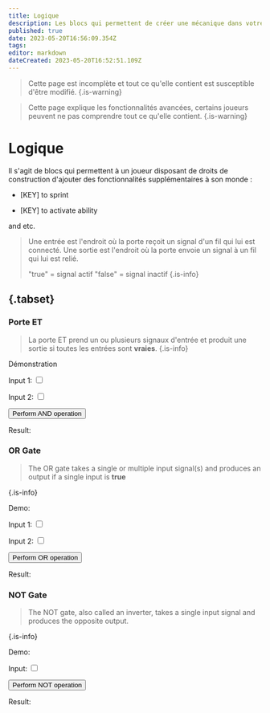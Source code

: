 ```yaml
---
title: Logique
description: Les blocs qui permettent de créer une mécanique dans votre monde
published: true
date: 2023-05-20T16:56:09.354Z
tags: 
editor: markdown
dateCreated: 2023-05-20T16:52:51.109Z
---
```


> Cette page est incomplète et tout ce qu'elle contient est susceptible d'être modifié.
{.is-warning}

> Cette page explique les fonctionnalités avancées, certains joueurs peuvent ne pas comprendre tout ce qu'elle contient.
{.is-warning}

# Logique

Il s'agit de blocs qui permettent à un joueur disposant de droits de construction d'ajouter des fonctionnalités supplémentaires à son monde :

- [KEY] to sprint

- [KEY] to activate ability

and etc.

> Une entrée est l'endroit où la porte reçoit un signal d'un fil qui lui est connecté.
> Une sortie est l'endroit où la porte envoie un signal à un fil qui lui est relié.
>
> "true" = signal actif
> "false" = signal inactif
{.is-info}

## {.tabset}

### Porte ET

> La porte ET prend un ou plusieurs signaux d'entrée et produit une sortie si toutes les entrées sont **vraies**.
{.is-info}

Démonstration

<div class="input-container">
<label for="AND_input1">Input 1:</label> <input type="checkbox" id="AND_input1" class="input">
  
<label for="AND_input2">Input 2:</label> <input type="checkbox" id="AND_input2" class="input">
  
<button id="performANDButton" class="button">Perform AND operation</button>
<p id="AND_result">Result:</p>
</div>

 

### OR Gate

> The OR gate takes a single or multiple input signal(s) and produces an output if a single input is **true**

{.is-info}

Demo:

<div class="input-container">

<label for="OR_input1">Input 1:</label> <input type="checkbox" id="OR_input1" class="input">

  

<label for="OR_input2">Input 2:</label> <input type="checkbox" id="OR_input2" class="input">

<button id="performORButton" class="button">Perform OR operation</button>

<p id="OR_result">Result:</p>

</div>

### NOT Gate

> The NOT gate, also called an inverter, takes a single input signal and produces the opposite output. 

{.is-info}

Demo:

<div class="input-container">

<label for="NOT_input1">Input:</label> <input type="checkbox" id="NOT_input1" class="input">

  

<button id="performNOTButton" class="button">Perform NOT operation</button>

<p id="NOT_result">Result:</p>

</div>